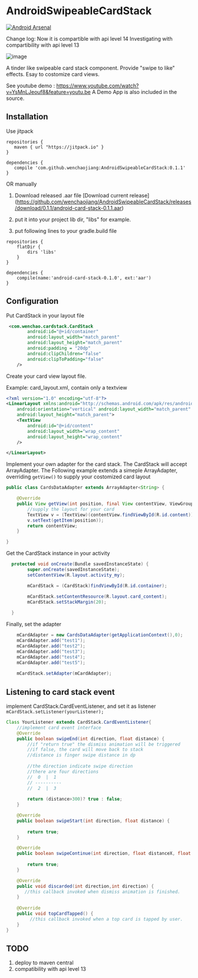 AndroidSwipeableCardStack
=========================
[![Android Arsenal](https://img.shields.io/badge/Android%20Arsenal-AndroidSwipeableCardStack-green.svg?style=true)](https://android-arsenal.com/details/1/2724)


Change log:
Now it is compartible with api level 14
Investigating with compartibility with api level 13



![image](https://raw.githubusercontent.com/wenchaojiang/AndroidSwipeableCardStack/master/pics/image2.png)



A tinder like swipeable card stack component. Provide "swipe to like" effects. Esay to costomize card views.


See youtube demo : https://www.youtube.com/watch?v=YsMnLJeouf8&feature=youtu.be
A Demo App is also included in the source.


Installation
---
Use jitpack
```
repositories {
   maven { url "https://jitpack.io" }
}

dependencies {
   compile 'com.github.wenchaojiang:AndroidSwipeableCardStack:0.1.1'
}
```
OR manually

1. Download released .aar file
[Download current release] (https://github.com/wenchaojiang/AndroidSwipeableCardStack/releases/download/0.1.1/android-card-stack-0.1.1.aar)

2. put it into your project lib dir, "libs" for example.

3. put following lines to your gradle.build file
```
repositories {
    flatDir {
        dirs 'libs'
    }
}

dependencies {
    compile(name:'android-card-stack-0.1.0', ext:'aar')
}
```

Configuration
-----


Put CardStack in your layout file

```xml
 <com.wenchao.cardstack.CardStack
        android:id="@+id/container"
        android:layout_width="match_parent"
        android:layout_height="match_parent"
        android:padding = "20dp"
        android:clipChildren="false"
        android:clipToPadding="false"
    />
```

Create your card view layout file.

Example: card_layout.xml, contain only a textview
```xml
<?xml version="1.0" encoding="utf-8"?>
<LinearLayout xmlns:android="http://schemas.android.com/apk/res/android"
    android:orientation="vertical" android:layout_width="match_parent"
    android:layout_height="match_parent">
    <TextView
        android:id="@+id/content"
        android:layout_width="wrap_content"
        android:layout_height="wrap_content"
    />

</LinearLayout>
```

Implement your own adapter for the card stack. The CardStack will accept ArrayAdapter.
The Following example extends a simeple ArrayAdapter<Stirng>, overriding ```getView()``` to supply your costomized card layout

```java
public class CardsDataAdapter extends ArrayAdapter<String> {

    @Override
    public View getView(int position, final View contentView, ViewGroup parent){
        //supply the layout for your card
        TextView v = (TextView)(contentView.findViewById(R.id.content));
        v.setText(getItem(position));
        return contentView;
    }

}
```
Get the CardStack instance in your activity

```java
  protected void onCreate(Bundle savedInstanceState) {
        super.onCreate(savedInstanceState);
        setContentView(R.layout.activity_my);

        mCardStack = (CardStack)findViewById(R.id.container);

        mCardStack.setContentResource(R.layout.card_content);
        mCardStack.setStackMargin(20);
        
  }
  ```
  
Finally, set the adapter 


```java
    mCardAdapter = new CardsDataAdapter(getApplicationContext(),0);
    mCardAdapter.add("test1");
    mCardAdapter.add("test2");
    mCardAdapter.add("test3");
    mCardAdapter.add("test4");
    mCardAdapter.add("test5");
    
    mCardStack.setAdapter(mCardAdapter);
```


Listening to card stack event 
----
implement CardStack.CardEventListener, and set it as listener ```mCardStack.setListener(yourListener);   ```

```java
Class YourListener extends CardStack.CardEventListener{
    //implement card event interface
    @Override
    public boolean swipeEnd(int direction, float distance) {
        //if "return true" the dismiss animation will be triggered 
        //if false, the card will move back to stack
        //distance is finger swipe distance in dp
        
        //the direction indicate swipe direction
        //there are four directions
        //  0  |  1
        // ----------
        //  2  |  3
        
        return (distance>300)? true : false;
    }

    @Override
    public boolean swipeStart(int direction, float distance) {
    
        return true;
    }

    @Override
    public boolean swipeContinue(int direction, float distanceX, float distanceY) {
        
        return true;
    }

    @Override
    public void discarded(int direction,int direction) {
       //this callback invoked when dismiss animation is finished. 
    }
    
    @Override
    public void topCardTapped() {
         //this callback invoked when a top card is tapped by user. 
    }
}
```


TODO
----

1. deploy to maven central
2. compatibility with api level 13

